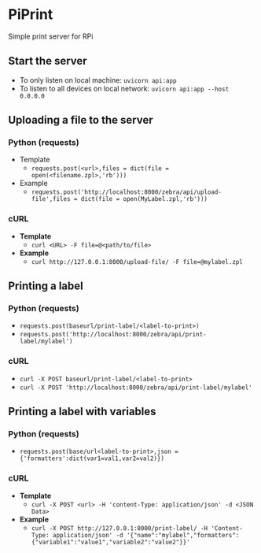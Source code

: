 # PiPrint
Simple print server for RPi

## Start the server


* To only listen on local machine: ```uvicorn api:app```
* To listen to all devices on local network: ```uvicorn api:app --host 0.0.0.0```

## Uploading a file to the server

### Python (requests)
* Template
  * ```requests.post(<url>,files = dict(file = open(<filename.zpl>,'rb')))```
* Example
  * ```requests.post('http://localhost:8000/zebra/api/upload-file',files = dict(file = open(MyLabel.zpl,'rb')))```

### cURL
* __Template__
    * ```curl <URL> -F file=@<path/to/file>```
* __Example__
  * ```curl http://127.0.0.1:8000/upload-file/ -F file=@mylabel.zpl```


## Printing a label
### Python (requests)
* ```requests.post(baseurl/print-label/<label-to-print>)```
* ```requests.post('http://localhost:8000/zebra/api/print-label/mylabel')```
### cURL
* ```curl -X POST baseurl/print-label/<label-to-print>```  
* ```curl -X POST 'http://localhost:8000/zebra/api/print-label/mylabel'```

## Printing a label with variables
### Python (requests)
* ```requests.post(base/url<label-to-print>,json = {'formatters':dict(var1=val1,var2=val2)})```

### cURL
* __Template__
  * ```curl -X POST <url> -H 'content-Type: application/json' -d <JSON Data>```  
* __Example__
  * ```curl -X POST http://127.0.0.1:8000/print-label/ -H 'Content-Type: application/json' -d '{"name":"mylabel","formatters":{"variable1":"value1","variable2":"value2"}}'```